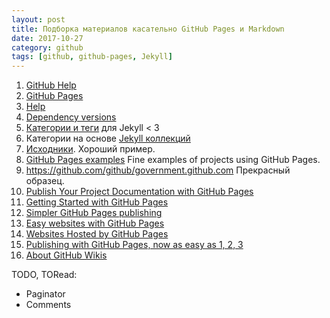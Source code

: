 ```yaml
---
layout: post
title: Подборка материалов касательно GitHub Pages и Markdown
date: 2017-10-27
category: github
tags: [github, github-pages, Jekyll]
---
```


1. [GitHub Help](https://help.github.com/)
1. [GitHub Pages](https://pages.github.com/)
1. [Help](https://help.github.com/pages/)
1. [Dependency versions](https://pages.github.com/versions/)
1. [Категории и теги](http://www.minddust.com/post/tags-and-categories-on-github-pages/) для Jekyll < 3
1. Категории на основе [Jekyll коллекций](http://www.minddust.com/post/alternative-tags-and-categories-on-github-pages/)
1. [Исходники](https://github.com/minddust/minddust.github.io). Хороший пример.
1. [GitHub Pages examples](https://github.com/collections/github-pages-examples) Fine examples of projects using GitHub Pages.
1. https://github.com/github/government.github.com Прекрасный образец.
1. [Publish Your Project Documentation with GitHub Pages](https://github.com/blog/2233-publish-your-project-documentation-with-github-pages)
1. [Getting Started with GitHub Pages](https://guides.github.com/features/pages/)
1. [Simpler GitHub Pages publishing](https://github.com/blog/2228-simpler-github-pages-publishing)
1. [Easy websites with GitHub Pages](http://kbroman.org/simple_site/)
1. [Websites Hosted by GitHub Pages](https://www.webhostinghero.com/websites-hosted-by-github-pages/)
1. [Publishing with GitHub Pages, now as easy as 1, 2, 3](https://github.com/blog/2289-publishing-with-github-pages-now-as-easy-as-1-2-3)
1. [About GitHub Wikis](https://help.github.com/articles/about-github-wikis/)

TODO, TORead:
- Paginator
- Comments
